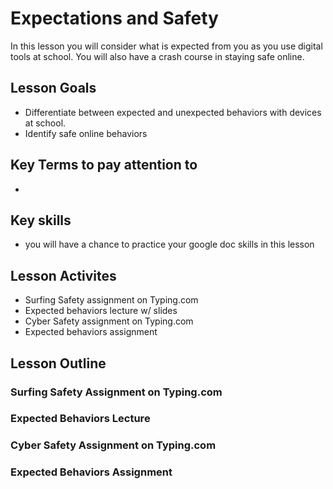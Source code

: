 # Expectations and Safety
In this lesson you will consider what is expected from you as you use digital tools at school.  You will also have a crash course in staying safe online.

## Lesson Goals
- Differentiate between expected and unexpected behaviors with devices at school.
- Identify safe online behaviors

## Key Terms to pay attention to
- 
## Key skills
- you will have a chance to practice your google doc skills in this lesson

## Lesson Activites
- Surfing Safety assignment on Typing.com
- Expected behaviors lecture w/ slides
- Cyber Safety assignment on Typing.com
- Expected behaviors assignment

## Lesson Outline
### Surfing Safety Assignment on Typing.com

### Expected Behaviors Lecture

### Cyber Safety Assignment on Typing.com

### Expected Behaviors Assignment